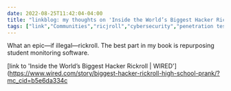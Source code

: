 ---date: 2022-08-25T11:42:04-04:00title: "linkblog: my thoughts on 'Inside the World’s Biggest Hacker Rickroll | WIRED'"tags: ["link","Communities","ricjroll","cybersecurity","penetration testing"]---What an epic—if illegal—rickroll. The best part in my book is repurposing student monitoring software. [link to 'Inside the World’s Biggest Hacker Rickroll | WIRED'](https://www.wired.com/story/biggest-hacker-rickroll-high-school-prank/?mc_cid=b5e6da334c